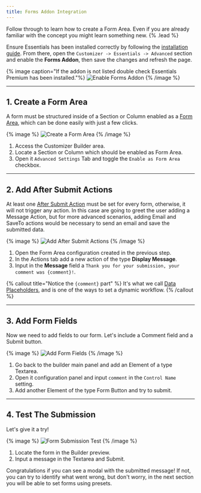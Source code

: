 ```yaml
---
title: Forms Addon Integration
---
```


Follow through to learn how to create a Form Area. Even if you are already familiar with the concept you might learn something new. {% .lead %}

Ensure Essentials has been installed correctly by following the [installation guide](/next/essentials-for-yoothemepro/integration#installation). From there, open the `Customizer -> Essentials -> Advanced` section and enable the **Forms Addon**, then save the changes and refresh the page.

{% image caption="If the addon is not listed double check Essentials Premium has been installed."%}
![Enable Forms Addon](/next/assets/ytp/forms/integration/enable-addon.gif)
{% /image %}

---

## 1. Create a Form Area

A form must be structured inside of a Section or Column enabled as a [Form Area](form-area), which can be done easily with just a few clicks.

{% image %}
![Create a Form Area](/next/assets/ytp/forms/integration/create-form-area.gif)
{% /image %}

1. Access the Customizer Builder area.
1. Locate a Section or Column which should be enabled as Form Area.
1. Open it `Advanced Settings` Tab and toggle the `Enable as Form Area` checkbox.

---

## 2. Add After Submit Actions

At least one [After Submit Action](after-submit-actions) must be set for every form, otherwise, it will not trigger any action. In this case are going to greet the user adding a Message Action, but for more advanced scenarios, adding Email and SaveTo actions would be necessary to send an email and save the submitted data.

{% image %}
![Add After Submit Actions](/next/assets/ytp/forms/integration/add-form-actions.gif)
{% /image %}

1. Open the Form Area configuration created in the previous step.
1. In the Actions tab add a new action of the type **Display Message**.
1. Input in the **Message** field a `Thank you for your submission, your comment was {comment}!`.

{% callout title="Notice the `{comment}` part" %}
It's what we call [Data Placeholders](dynamic#data-placeholders), and is one of the ways to set a dynamic workflow.
{% /callout %}

---

## 3. Add Form Fields

Now we need to add fields to our form. Let's include a Comment field and a Submit button.

{% image %}
![Add Form Fields](/next/assets/ytp/forms/integration/add-form-fields.gif)
{% /image %}

1. Go back to the builder main panel and add an Element of a type Textarea.
1. Open it configuration panel and input `comment` in the `Control Name` setting.
1. Add another Element of the type Form Button and try to submit.

---

## 4. Test The Submission

Let's give it a try!

{% image %}
![Form Submission Test](/next/assets/ytp/forms/integration/submission-test.webp)
{% /image %}

1. Locate the form in the Builder preview.
1. Input a message in the Textarea and Submit.

Congratulations if you can see a modal with the submitted message! If not, you can try to identify what went wrong, but don't worry, in the next section you will be able to set forms using presets.
